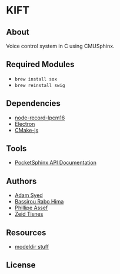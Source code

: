# KIFT

## About

Voice control system in C using CMUSphinx.

## Required Modules

- `brew install sox`
- `brew reinstall swig`

## Dependencies

- [node-record-lpcm16](https://github.com/gillesdemey/node-record-lpcm16)
- [Electron](https://github.com/electron/electron)
- [CMake-js](https://github.com/cmake-js/cmake-js)

## Tools

* [PocketSphinx API Documentation](https://cmusphinx.github.io/doc/pocketsphinx/index.html#intro_sec)

## Authors

- [Adam Syed](https://github.com/suedadam)
- [Bassirou Rabo Hima](https://github.com/brabo-hi)
- [Phillipe Assef](https://github.com/philasf)
- [Zeid Tisnes](https://github.com/zedin27)

## Resources
* [modeldir stuff](https://cmusphinx.github.io/wiki/tutorialpocketsphinx/)


## License

